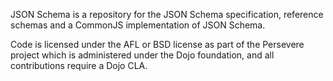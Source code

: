 JSON Schema is a repository for the JSON Schema specification, reference schemas and a CommonJS implementation of JSON Schema.

Code is licensed under the AFL or BSD license as part of the Persevere 
project which is administered under the Dojo foundation,
and all contributions require a Dojo CLA.